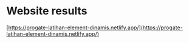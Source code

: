 # Website results
[https://progate-latihan-element-dinamis.netlify.app/](https://progate-latihan-element-dinamis.netlify.app/)
